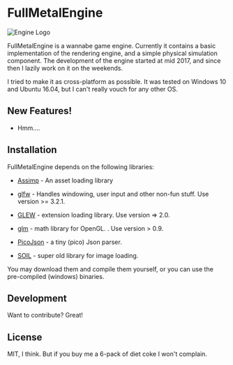 # FullMetalEngine

![Engine Logo](https://scontent.fsdv2-1.fna.fbcdn.net/v/t1.0-9/36805418_10216245942598595_3451811868006416384_n.jpg?_nc_cat=0&oh=560fd2f5fb4b5be308875e3c3461425b&oe=5BE54687)


FullMetalEngine is a wannabe game engine. Currently it contains a basic implementation of the rendering engine, and a simple physical simulation component. 
The development of the engine started at mid 2017, and since then I lazily work on it on the weekends. 

I tried to make it as cross-platform as possible. It was tested on Windows 10 and Ubuntu 16.04, but I can't really vouch for any other OS.

## New Features!
  - Hmm....
## Installation

FullMetalEngine depends on the following libraries:

- [Assimp](http://www.assimp.org/) - An asset loading library

- [glfw](http://www.glfw.org/) - Handles windowing, user input and other non-fun stuff. Use version >= 3.2.1.

- [GLEW](http://glew.sourceforge.net/) - extension loading library. Use version => 2.0.

- [glm](https://glm.g-truc.net/0.9.9/index.html) - math library for OpenGL. . Use version > 0.9.

- [PicoJson](https://github.com/kazuho/picojson) - a tiny (pico) Json parser.

- [SOIL](https://www.lonesock.net/soil.html) - super old library for image loading.

You may download them and compile them yourself, or you can use the pre-compiled (windows) binaries. 


## Development
Want to contribute? Great!

## License
MIT, I think. But if you buy me a 6-pack of diet coke I won't complain. 